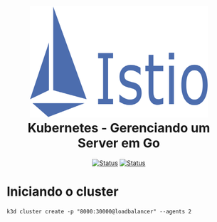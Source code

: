 <h1 align="center">
  <img src="../image/istio.png" alt="Kubernetes" width=400px height=250px >
  <br>
  Kubernetes - Gerenciando um Server em Go
</h1>

<div align="center">

[![Status](https://img.shields.io/badge/version-1.0-blue)]()
[![Status](https://img.shields.io/badge/status-active-success.svg)]()

</div>

# Iniciando o cluster
```
k3d cluster create -p "8000:30000@loadbalancer" --agents 2
```